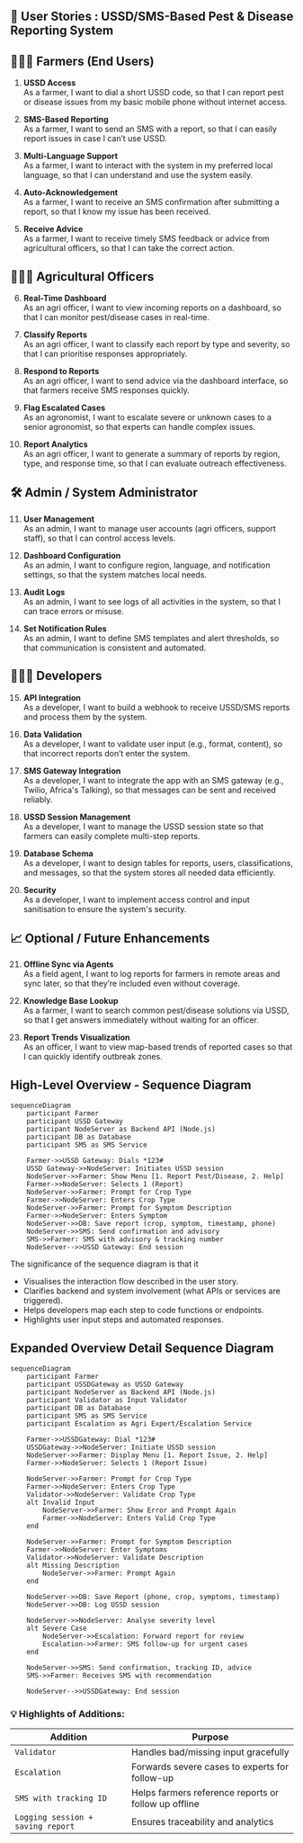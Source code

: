 
## 📘 User Stories : USSD/SMS-Based Pest & Disease Reporting System

## 👨🏾‍🌾 Farmers (End Users)

1. **USSD Access**  
   As a farmer, I want to dial a short USSD code, so that I can report pest or disease issues from my basic mobile phone without internet access.
2. **SMS-Based Reporting**  
   As a farmer, I want to send an SMS with a report, so that I can easily report issues in case I can’t use USSD.
3. **Multi-Language Support**  
   As a farmer, I want to interact with the system in my preferred local language, so that I can understand and use the system easily.
4. **Auto-Acknowledgement**  
   As a farmer, I want to receive an SMS confirmation after submitting a report, so that I know my issue has been received.

5. **Receive Advice**  
   As a farmer, I want to receive timely SMS feedback or advice from agricultural officers, so that I can take the correct action.

## 🧑🏽‍💼 Agricultural Officers

6. **Real-Time Dashboard**  
   As an agri officer, I want to view incoming reports on a dashboard, so that I can monitor pest/disease cases in real-time.

7. **Classify Reports**  
   As an agri officer, I want to classify each report by type and severity, so that I can prioritise responses appropriately.

8. **Respond to Reports**  
   As an agri officer, I want to send advice via the dashboard interface, so that farmers receive SMS responses quickly.

9. **Flag Escalated Cases**  
   As an agronomist, I want to escalate severe or unknown cases to a senior agronomist, so that experts can handle complex issues.

10. **Report Analytics**  
   As an agri officer, I want to generate a summary of reports by region, type, and response time, so that I can evaluate outreach effectiveness.

## 🛠️ Admin / System Administrator

11. **User Management**  
   As an admin, I want to manage user accounts (agri officers, support staff), so that I can control access levels.

12. **Dashboard Configuration**  
   As an admin, I want to configure region, language, and notification settings, so that the system matches local needs.

13. **Audit Logs**  
   As an admin, I want to see logs of all activities in the system, so that I can trace errors or misuse.

14. **Set Notification Rules**  
   As an admin, I want to define SMS templates and alert thresholds, so that communication is consistent and automated.

## 👨🏽‍💻 Developers

15. **API Integration**  
   As a developer, I want to build a webhook to receive USSD/SMS reports and process them by the system.

16. **Data Validation**  
   As a developer, I want to validate user input (e.g., format, content), so that incorrect reports don’t enter the system.

17. **SMS Gateway Integration**  
   As a developer, I want to integrate the app with an SMS gateway (e.g., Twilio, Africa's Talking), so that messages can be sent and received reliably.

18. **USSD Session Management**  
   As a developer, I want to manage the USSD session state so that farmers can easily complete multi-step reports.

19. **Database Schema**  
   As a developer, I want to design tables for reports, users, classifications, and messages, so that the system stores all needed data efficiently.

20. **Security**  
   As a developer, I want to implement access control and input sanitisation to ensure the system's security.

## 📈 Optional / Future Enhancements

21. **Offline Sync via Agents**  
   As a field agent, I want to log reports for farmers in remote areas and sync later, so that they’re included even without coverage.

22. **Knowledge Base Lookup**  
   As a farmer, I want to search common pest/disease solutions via USSD, so that I get answers immediately without waiting for an officer.

23. **Report Trends Visualization**  
   As an officer, I want to view map-based trends of reported cases so that I can quickly identify outbreak zones.

## High-Level Overview - Sequence Diagram

```mermaid
sequenceDiagram
    participant Farmer
    participant USSD Gateway
    participant NodeServer as Backend API (Node.js)
    participant DB as Database
    participant SMS as SMS Service

    Farmer->>USSD Gateway: Dials *123#
    USSD Gateway->>NodeServer: Initiates USSD session
    NodeServer->>Farmer: Show Menu [1. Report Pest/Disease, 2. Help]
    Farmer->>NodeServer: Selects 1 (Report)
    NodeServer->>Farmer: Prompt for Crop Type
    Farmer->>NodeServer: Enters Crop Type
    NodeServer->>Farmer: Prompt for Symptom Description
    Farmer->>NodeServer: Enters Symptom
    NodeServer->>DB: Save report (crop, symptom, timestamp, phone)
    NodeServer->>SMS: Send confirmation and advisory
    SMS->>Farmer: SMS with advisory & tracking number
    NodeServer-->>USSD Gateway: End session
```
The significance of the sequence diagram is that it
- Visualises the interaction flow described in the user story.
- Clarifies backend and system involvement (what APIs or services are triggered).
- Helps developers map each step to code functions or endpoints.
- Highlights user input steps and automated responses.

## Expanded Overview Detail Sequence Diagram

```mermaid
sequenceDiagram
    participant Farmer
    participant USSDGateway as USSD Gateway
    participant NodeServer as Backend API (Node.js)
    participant Validator as Input Validator
    participant DB as Database
    participant SMS as SMS Service
    participant Escalation as Agri Expert/Escalation Service

    Farmer->>USSDGateway: Dial *123#
    USSDGateway->>NodeServer: Initiate USSD session
    NodeServer->>Farmer: Display Menu [1. Report Issue, 2. Help]
    Farmer->>NodeServer: Selects 1 (Report Issue)
    
    NodeServer->>Farmer: Prompt for Crop Type
    Farmer->>NodeServer: Enters Crop Type
    Validator->>NodeServer: Validate Crop Type
    alt Invalid Input
        NodeServer->>Farmer: Show Error and Prompt Again
        Farmer->>NodeServer: Enters Valid Crop Type
    end

    NodeServer->>Farmer: Prompt for Symptom Description
    Farmer->>NodeServer: Enter Symptoms
    Validator->>NodeServer: Validate Description
    alt Missing Description
        NodeServer->>Farmer: Prompt Again
    end

    NodeServer->>DB: Save Report (phone, crop, symptoms, timestamp)
    NodeServer->>DB: Log USSD session

    NodeServer->>NodeServer: Analyse severity level
    alt Severe Case
        NodeServer->>Escalation: Forward report for review
        Escalation->>Farmer: SMS follow-up for urgent cases
    end

    NodeServer->>SMS: Send confirmation, tracking ID, advice
    SMS->>Farmer: Receives SMS with recommendation

    NodeServer-->>USSDGateway: End session

```

### 💡 Highlights of Additions:

| Addition                          | Purpose                                                                 |
|----------------------------------|-------------------------------------------------------------------------|
| `Validator`                      | Handles bad/missing input gracefully                                   |
| `Escalation`                     | Forwards severe cases to experts for follow-up                         |
| `SMS with tracking ID`           | Helps farmers reference reports or follow up offline                   |
| `Logging session + saving report`| Ensures traceability and analytics                                     |



